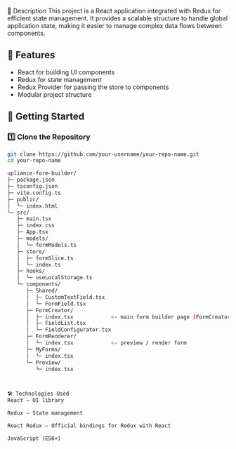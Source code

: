 📜 Description
This project is a React application integrated with Redux for efficient state management. It provides a scalable structure to handle global application state, making it easier to manage complex data flows between components.


## 📌 Features
- React for building UI components
- Redux for state management
- Redux Provider for passing the store to components
- Modular project structure

## 🚀 Getting Started

### 1️⃣ Clone the Repository
```bash
git clone https://github.com/your-username/your-repo-name.git
cd your-repo-name

upliance-form-builder/
├─ package.json
├─ tsconfig.json
├─ vite.config.ts
├─ public/
│  └─ index.html
└─ src/
   ├─ main.tsx
   ├─ index.css
   ├─ App.tsx
   ├─ models/
   │  └─ formModels.ts
   ├─ store/
   │  ├─ formSlice.ts
   │  └─ index.ts
   ├─ hooks/
   │  └─ useLocalStorage.ts
   └─ components/
      ├─ Shared/
      │  ├─ CustomTextField.tsx
      │  └─ FormField.tsx
      ├─ FormCreator/
      │  ├─ index.tsx            <- main form builder page (FormCreator)
      │  ├─ FieldList.tsx
      │  └─ FieldConfigurator.tsx
      ├─ FormRenderer/
      │  └─ index.tsx            <- preview / render form
      ├─ MyForms/
      │  └─ index.tsx
      └─ Preview/
         └─ index.tsx



🛠 Technologies Used
React – UI library

Redux – State management

React Redux – Official bindings for Redux with React

JavaScript (ES6+)
